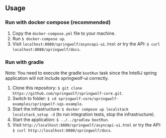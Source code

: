 ## Usage

### Run with docker compose (recommended)
1. Copy the `docker-compose.yml` file to your machine.
2. Run `$ docker-compose up`.
3. Visit `localhost:8080/springwolf/asyncapi-ui.html` or try the API: `$ curl localhost:8080/springwolf/docs`.

### Run with gradle
Note: You need to execute the gradle `bootRun` task since the IntelliJ spring application will not include springwolf-ui correctly.

1. Clone this repository: `$ git clone https://github.com/springwolf/springwolf-core.git`.
2. Switch to folder: `$ cd springwolf-core/springwolf-examples/springwolf-sqs-example`.
3. Start the infrastructure: `$ docker compose up localstack localstack_setup -d` (to run integration tests, stop the infrastructure).
4. Start the application: `$ ../../gradlew bootRun`.
5. Visit `http://localhost:8080/springwolf/asyncapi-ui.html` or try the API: `$ curl http://localhost:8080/springwolf/docs`.
